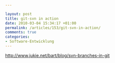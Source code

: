 ```yaml
---

layout: post
title: git-svn in action
date: 2010-03-04 15:34:17 +01:00
permalink: /articles/153/git-svn-in-action/
comments: true
categories: 
- Software-Entwicklung
---
```


http://www.jukie.net/bart/blog/svn-branches-in-git

